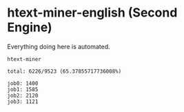 # htext-miner-english (Second Engine)

Everything doing here is automated.

```
htext-miner

total: 6226/9523 (65.37855717736008%)

job0: 1400
job1: 1585
job2: 2120
job3: 1121
```
